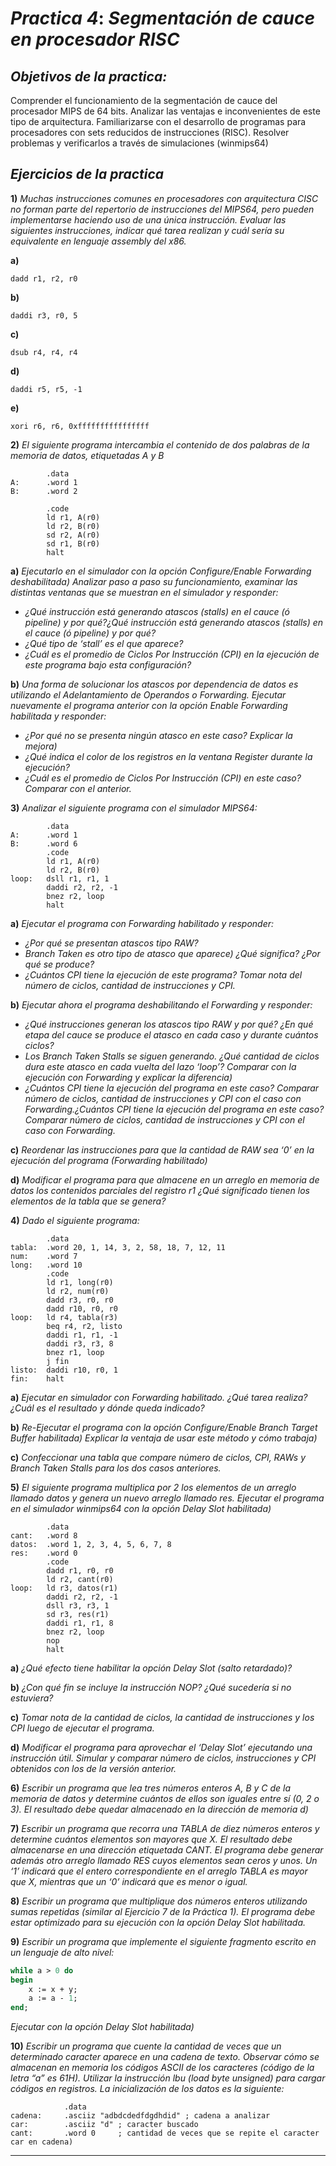 # ***Practica 4***: *Segmentación de cauce en procesador RISC*

## ***Objetivos de la practica:***
Comprender el funcionamiento de la segmentación de cauce del procesador MIPS de 64 bits. Analizar las ventajas e inconvenientes de este tipo de arquitectura. Familiarizarse con el desarrollo de programas para procesadores con sets reducidos de instrucciones (RISC). Resolver problemas y verificarlos a través de simulaciones (winmips64)

## ***Ejercicios de la practica***

**1)** *Muchas instrucciones comunes en procesadores con arquitectura CISC no forman parte del repertorio de instrucciones del MIPS64, pero pueden implementarse haciendo uso de una única instrucción. Evaluar las siguientes instrucciones, indicar qué tarea realizan y cuál sería su equivalente en lenguaje assembly del x86.*

**a)** 
```x86asm
dadd r1, r2, r0
```

**b)** 
```x86asm
daddi r3, r0, 5
```

**c)**
```x86asm
dsub r4, r4, r4
```

**d)** 
```x86asm
daddi r5, r5, -1
```

**e)** 
```x86asm
xori r6, r6, 0xffffffffffffffff
```

**2)** *El siguiente programa intercambia el contenido de dos palabras de la memoria de datos, etiquetadas A y B*

```x86asm
        .data
A:      .word 1
B:      .word 2

        .code
        ld r1, A(r0)
        ld r2, B(r0)
        sd r2, A(r0)
        sd r1, B(r0)
        halt
```

**a)** *Ejecutarlo en el simulador con la opción Configure/Enable Forwarding deshabilitada) Analizar paso a paso su funcionamiento, examinar las distintas ventanas que se muestran en el simulador y responder:*
- *¿Qué instrucción está generando atascos (stalls) en el cauce (ó pipeline) y por qué?¿Qué instrucción está generando atascos (stalls) en el cauce (ó pipeline) y por qué?*
- *¿Qué tipo de ‘stall’ es el que aparece?*
- *¿Cuál es el promedio de Ciclos Por Instrucción (CPI) en la ejecución de este programa bajo esta configuración?*

**b)** *Una forma de solucionar los atascos por dependencia de datos es utilizando el Adelantamiento de Operandos o Forwarding. Ejecutar nuevamente el programa anterior con la opción Enable Forwarding habilitada y responder:*
- *¿Por qué no se presenta ningún atasco en este caso? Explicar la mejora)*
- *¿Qué indica el color de los registros en la ventana Register durante la ejecución?*
- *¿Cuál es el promedio de Ciclos Por Instrucción (CPI) en este caso? Comparar con el anterior.*

**3)** *Analizar el siguiente programa con el simulador MIPS64:*

```x86asm
        .data
A:      .word 1
B:      .word 6
        .code
        ld r1, A(r0)
        ld r2, B(r0)
loop:   dsll r1, r1, 1
        daddi r2, r2, -1
        bnez r2, loop
        halt
```

**a)** *Ejecutar el programa con Forwarding habilitado y responder:*
- *¿Por qué se presentan atascos tipo RAW?*
- *Branch Taken es otro tipo de atasco que aparece) ¿Qué significa? ¿Por qué se produce?*
- *¿Cuántos CPI tiene la ejecución de este programa? Tomar nota del número de ciclos, cantidad de instrucciones y CPI.*

**b)** *Ejecutar ahora el programa deshabilitando el Forwarding y responder:*
- *¿Qué instrucciones generan los atascos tipo RAW y por qué? ¿En qué etapa del cauce se produce el atasco en cada caso y durante cuántos ciclos?*
- *Los Branch Taken Stalls se siguen generando. ¿Qué cantidad de ciclos dura este atasco en cada vuelta del lazo ‘loop’? Comparar con la ejecución con Forwarding y explicar la diferencia)*
- *¿Cuántos CPI tiene la ejecución del programa en este caso? Comparar número de ciclos, cantidad de instrucciones y CPI con el caso con Forwarding.¿Cuántos CPI tiene la ejecución del programa en este caso? Comparar número de ciclos, cantidad de instrucciones y CPI con el caso con Forwarding.*

**c)** *Reordenar las instrucciones para que la cantidad de RAW sea ‘0’ en la ejecución del programa (Forwarding habilitado)*

**d)** *Modificar el programa para que almacene en un arreglo en memoria de datos los contenidos parciales del registro r1 ¿Qué significado tienen los elementos de la tabla que se genera?*

**4)** *Dado el siguiente programa:*

```x86asm
        .data
tabla:  .word 20, 1, 14, 3, 2, 58, 18, 7, 12, 11
num:    .word 7
long:   .word 10
        .code
        ld r1, long(r0)
        ld r2, num(r0)
        dadd r3, r0, r0
        dadd r10, r0, r0
loop:   ld r4, tabla(r3)
        beq r4, r2, listo
        daddi r1, r1, -1
        daddi r3, r3, 8
        bnez r1, loop
        j fin
listo:  daddi r10, r0, 1
fin:    halt
```

**a)** *Ejecutar en simulador con Forwarding habilitado. ¿Qué tarea realiza? ¿Cuál es el resultado y dónde queda indicado?*

**b)** *Re-Ejecutar el programa con la opción Configure/Enable Branch Target Buffer habilitada) Explicar la ventaja de usar este método y cómo trabaja)*

**c)** *Confeccionar una tabla que compare número de ciclos, CPI, RAWs y Branch Taken Stalls para los dos casos anteriores.*

**5)** *El siguiente programa multiplica por 2 los elementos de un arreglo llamado datos y genera un nuevo arreglo llamado res. Ejecutar el programa en el simulador winmips64 con la opción Delay Slot habilitada)*

```x86asm
        .data
cant:   .word 8
datos:  .word 1, 2, 3, 4, 5, 6, 7, 8
res:    .word 0
        .code
        dadd r1, r0, r0
        ld r2, cant(r0)
loop:   ld r3, datos(r1)
        daddi r2, r2, -1
        dsll r3, r3, 1
        sd r3, res(r1)
        daddi r1, r1, 8
        bnez r2, loop
        nop
        halt
```

**a)** *¿Qué efecto tiene habilitar la opción Delay Slot (salto retardado)?*

**b)** *¿Con qué fin se incluye la instrucción NOP? ¿Qué sucedería si no estuviera?*

**c)** *Tomar nota de la cantidad de ciclos, la cantidad de instrucciones y los CPI luego de ejecutar el programa.*

**d)** *Modificar el programa para aprovechar el ‘Delay Slot’ ejecutando una instrucción útil. Simular y comparar número de ciclos, instrucciones y CPI obtenidos con los de la versión anterior.*

**6)** *Escribir un programa que lea tres números enteros A, B y C de la memoria de datos y determine cuántos de ellos son iguales entre sí (0, 2 o 3). El resultado debe quedar almacenado en la dirección de memoria d)*

**7)** *Escribir un programa que recorra una TABLA de diez números enteros y determine cuántos elementos son mayores que X. El resultado debe almacenarse en una dirección etiquetada CANT. El programa debe generar además otro arreglo llamado RES cuyos elementos sean ceros y unos. Un ‘1’ indicará que el entero correspondiente en el arreglo TABLA es mayor que X, mientras que un ‘0’ indicará que es menor o igual.*

**8)** *Escribir un programa que multiplique dos números enteros utilizando sumas repetidas (similar al Ejercicio 7 de la Práctica 1). El programa debe estar optimizado para su ejecución con la opción Delay Slot habilitada.*

**9)** *Escribir un programa que implemente el siguiente fragmento escrito en un lenguaje de alto nivel:*

```Pascal
while a > 0 do
begin
    x := x + y;
    a := a - 1;
end;
```
*Ejecutar con la opción Delay Slot habilitada)*

**10)** *Escribir un programa que cuente la cantidad de veces que un determinado caracter aparece en una cadena de texto. Observar cómo se almacenan en memoria los códigos ASCII de los caracteres (código de la letra “a” es 61H). Utilizar la instrucción lbu (load byte unsigned) para cargar códigos en registros. La inicialización de los datos es la siguiente:*

```x86asm
            .data
cadena:     .asciiz "adbdcdedfdgdhdid" ; cadena a analizar
car:        .asciiz "d" ; caracter buscado
cant:       .word 0     ; cantidad de veces que se repite el caracter car en cadena)
```
___